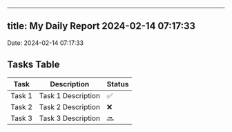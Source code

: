 
---
title: My Daily Report 2024-02-14 07:17:33
---

Date: 2024-02-14 07:17:33

## Tasks Table

| Task | Description | Status |
|------|-------------|--------|
| Task 1 | Task 1 Description | ✅ |
| Task 2 | Task 2 Description | ❌ |
| Task 3 | Task 3 Description | 🔜 |
